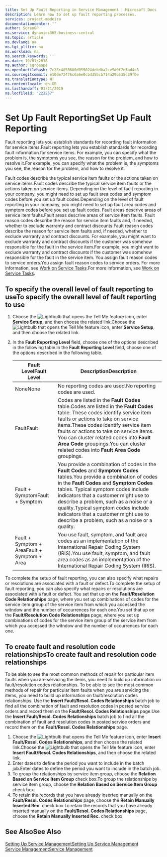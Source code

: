 ```yaml
---
title: Set Up Fault Reporting in Service Management | Microsoft Docs
description: Learn how to set up fault reporting processes.
services: project-madeira
documentationcenter: ''
author: SorenGP
ms.service: dynamics365-business-central
ms.topic: article
ms.devlang: na
ms.tgt_pltfrm: na
ms.workload: na
ms.search.keywords: ''
ms.date: 10/01/2018
ms.author: sgroespe
ms.openlocfilehash: 7c25c4858600d959024dcbdba2ce5d0f7e3ad4c8
ms.sourcegitcommit: e10de72476c6a6e0cbd35bcb714a29b535c39f0e
ms.translationtype: HT
ms.contentlocale: en-GB
ms.lasthandoff: 01/21/2019
ms.locfileid: "223257"
---
```

# <a name="set-up-fault-reporting"></a><span data-ttu-id="b6469-103">Set Up Fault Reporting</span><span class="sxs-lookup"><span data-stu-id="b6469-103">Set Up Fault Reporting</span></span>
<span data-ttu-id="b6469-104">Fault reporting lets you establish standards for recording fault information for service items.</span><span class="sxs-lookup"><span data-stu-id="b6469-104">Fault reporting lets you establish standards for recording fault information for service items.</span></span> <span data-ttu-id="b6469-105">For example, you can specify what the problem is, the symptoms you see, the reason for the problem, and how to resolve it.</span><span class="sxs-lookup"><span data-stu-id="b6469-105">For example, you can specify what the problem is, the symptoms you see, the reason for the problem, and how to resolve it.</span></span>  

<span data-ttu-id="b6469-106">Fault codes describe the typical service item faults or the actions taken on service items.</span><span class="sxs-lookup"><span data-stu-id="b6469-106">Fault codes describe the typical service item faults or the actions taken on service items.</span></span> <span data-ttu-id="b6469-107">Depending on the level of fault reporting in your company, you might need to set up fault area codes and symptom codes before you set up fault codes.</span><span class="sxs-lookup"><span data-stu-id="b6469-107">Depending on the level of fault reporting in your company, you might need to set up fault area codes and symptom codes before you set up fault codes.</span></span> <span data-ttu-id="b6469-108">Fault areas descrive areas of service item faults.</span><span class="sxs-lookup"><span data-stu-id="b6469-108">Fault areas descrive areas of service item faults.</span></span> <span data-ttu-id="b6469-109">Fault reason codes describe the reason for service item faults and, if needed, whether to exclude warranty and contract discounts.</span><span class="sxs-lookup"><span data-stu-id="b6469-109">Fault reason codes describe the reason for service item faults and, if needed, whether to exclude warranty and contract discounts.</span></span> <span data-ttu-id="b6469-110">For example, you might want to exclude warranty and contract discounts if the customer was somehow responsible for the fault in the service item.</span><span class="sxs-lookup"><span data-stu-id="b6469-110">For example, you might want to exclude warranty and contract discounts if the customer was somehow responsible for the fault in the service item.</span></span> <span data-ttu-id="b6469-111">You assign fault reason codes to service orders.</span><span class="sxs-lookup"><span data-stu-id="b6469-111">You assign fault reason codes to service orders.</span></span> <span data-ttu-id="b6469-112">For more information, see [Work on Service Tasks](service-how-to-work-on-service-tasks.md).</span><span class="sxs-lookup"><span data-stu-id="b6469-112">For more information, see [Work on Service Tasks](service-how-to-work-on-service-tasks.md).</span></span>  

## <a name="to-specify-the-overall-level-of-fault-reporting-to-use"></a><span data-ttu-id="b6469-113">To specify the overall level of fault reporting to use</span><span class="sxs-lookup"><span data-stu-id="b6469-113">To specify the overall level of fault reporting to use</span></span>
1. <span data-ttu-id="b6469-114">Choose the ![Lightbulb that opens the Tell Me feature](media/ui-search/search_small.png "Tell me what you want to do") icon, enter **Service Setup**, and then choose the related link.</span><span class="sxs-lookup"><span data-stu-id="b6469-114">Choose the ![Lightbulb that opens the Tell Me feature](media/ui-search/search_small.png "Tell me what you want to do") icon, enter **Service Setup**, and then choose the related link.</span></span>
2. <span data-ttu-id="b6469-115">In the **Fault Reporting Level** field, choose one of the options described in the following table.</span><span class="sxs-lookup"><span data-stu-id="b6469-115">In the **Fault Reporting Level** field, choose one of the options described in the following table.</span></span>  

    |<span data-ttu-id="b6469-116">**Fault Level**</span><span class="sxs-lookup"><span data-stu-id="b6469-116">**Fault Level**</span></span>|<span data-ttu-id="b6469-117">**Description**</span><span class="sxs-lookup"><span data-stu-id="b6469-117">**Description**</span></span>|  
    |------------|-------------|  
    |<span data-ttu-id="b6469-118">None</span><span class="sxs-lookup"><span data-stu-id="b6469-118">None</span></span> | <span data-ttu-id="b6469-119">No reporting codes are used.</span><span class="sxs-lookup"><span data-stu-id="b6469-119">No reporting codes are used.</span></span>|  
    |<span data-ttu-id="b6469-120">Fault</span><span class="sxs-lookup"><span data-stu-id="b6469-120">Fault</span></span> | <span data-ttu-id="b6469-121">Codes are listed in the **Fault Codes** table.</span><span class="sxs-lookup"><span data-stu-id="b6469-121">Codes are listed in the **Fault Codes** table.</span></span> <span data-ttu-id="b6469-122">These codes identify service item faults or actions to take on service items.</span><span class="sxs-lookup"><span data-stu-id="b6469-122">These codes identify service item faults or actions to take on service items.</span></span> <span data-ttu-id="b6469-123">You can cluster related codes into **Fault Area Code** groupings.</span><span class="sxs-lookup"><span data-stu-id="b6469-123">You can cluster related codes into **Fault Area Code** groupings.</span></span>|  
    |<span data-ttu-id="b6469-124">Fault + Symptom</span><span class="sxs-lookup"><span data-stu-id="b6469-124">Fault + Symptom</span></span> | <span data-ttu-id="b6469-125">You provide a combination of codes in the **Fault Codes** and **Symptom Codes** tables.</span><span class="sxs-lookup"><span data-stu-id="b6469-125">You provide a combination of codes in the **Fault Codes** and **Symptom Codes** tables.</span></span> <span data-ttu-id="b6469-126">Typical symptom codes include indicators that a customer might use to describe a problem, such as a noise or a quality.</span><span class="sxs-lookup"><span data-stu-id="b6469-126">Typical symptom codes include indicators that a customer might use to describe a problem, such as a noise or a quality.</span></span>|  
    |<span data-ttu-id="b6469-127">Fault + Symptom + Area</span><span class="sxs-lookup"><span data-stu-id="b6469-127">Fault + Symptom + Area</span></span> | <span data-ttu-id="b6469-128">You use fault, symptom, and fault area codes as an implementation of the International Repair Coding System (IRIS).</span><span class="sxs-lookup"><span data-stu-id="b6469-128">You use fault, symptom, and fault area codes as an implementation of the International Repair Coding System (IRIS).</span></span>|  

<span data-ttu-id="b6469-129">To complete the setup of fault reporting, you can also specify what repairs or resolutions are associated with a fault or defect.</span><span class="sxs-lookup"><span data-stu-id="b6469-129">To complete the setup of fault reporting, you can also specify what repairs or resolutions are associated with a fault or defect.</span></span> <span data-ttu-id="b6469-130">You set that up on the **Fault/Resolution Code Relationships** page, where you set up combinations of codes for the service item group of the service item from which you accessed the witndow and the number of occurrences for each one.</span><span class="sxs-lookup"><span data-stu-id="b6469-130">You set that up on the **Fault/Resolution Code Relationships** page, where you set up combinations of codes for the service item group of the service item from which you accessed the witndow and the number of occurrences for each one.</span></span>

## <a name="to-create-fault-and-resolution-code-relationships"></a><span data-ttu-id="b6469-131">To create fault and resolution code relationships</span><span class="sxs-lookup"><span data-stu-id="b6469-131">To create fault and resolution code relationships</span></span>
<span data-ttu-id="b6469-132"><!--this needs to go in a working with topic--> To be able to see the most common methods of repair for particular item faults when you are servicing the items, you need to build up information on fault/resolution codes relationships.</span><span class="sxs-lookup"><span data-stu-id="b6469-132"><!--this needs to go in a working with topic--> To be able to see the most common methods of repair for particular item faults when you are servicing the items, you need to build up information on fault/resolution codes relationships.</span></span> <span data-ttu-id="b6469-133">Use the **Insert Fault/Resol. Codes Relationships** batch job to find all the combination of fault and resolution codes in posted service orders and record them on the **Fault/Resol. Codes Relationships** page.</span><span class="sxs-lookup"><span data-stu-id="b6469-133">Use the **Insert Fault/Resol. Codes Relationships** batch job to find all the combination of fault and resolution codes in posted service orders and record them on the **Fault/Resol. Codes Relationships** page.</span></span>

1. <span data-ttu-id="b6469-134">Choose the ![Lightbulb that opens the Tell Me feature](media/ui-search/search_small.png "Tell me what you want to do") icon, enter **Insert Fault/Resol. Codes Relationships**, and then choose the related link.</span><span class="sxs-lookup"><span data-stu-id="b6469-134">Choose the ![Lightbulb that opens the Tell Me feature](media/ui-search/search_small.png "Tell me what you want to do") icon, enter **Insert Fault/Resol. Codes Relationships**, and then choose the related link.</span></span>  
2. <span data-ttu-id="b6469-135">Enter dates to define the period you want to include in the batch job.</span><span class="sxs-lookup"><span data-stu-id="b6469-135">Enter dates to define the period you want to include in the batch job.</span></span>  
3. <span data-ttu-id="b6469-136">To group the relationships by service item group, choose the **Relation Based on Service Item Group** check box.</span><span class="sxs-lookup"><span data-stu-id="b6469-136">To group the relationships by service item group, choose the **Relation Based on Service Item Group** check box.</span></span>  
4. <span data-ttu-id="b6469-137">To retain the records that you have already inserted manually on the **Fault/Resol. Codes Relationships** page, choose the **Retain Manually Inserted Rec.** check box.</span><span class="sxs-lookup"><span data-stu-id="b6469-137">To retain the records that you have already inserted manually on the **Fault/Resol. Codes Relationships** page, choose the **Retain Manually Inserted Rec.** check box.</span></span>  

## <a name="see-also"></a><span data-ttu-id="b6469-138">See Also</span><span class="sxs-lookup"><span data-stu-id="b6469-138">See Also</span></span>
[<span data-ttu-id="b6469-139">Setting Up Service Management</span><span class="sxs-lookup"><span data-stu-id="b6469-139">Setting Up Service Management</span></span>](service-setup-service.md)  
[<span data-ttu-id="b6469-140">Service Management</span><span class="sxs-lookup"><span data-stu-id="b6469-140">Service Management</span></span>](service-service.md)  
